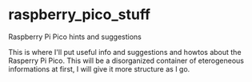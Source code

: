 # raspberry_pico_stuff
Raspberry Pi Pico hints and suggestions

This is where I'll put useful info and suggestions and howtos about the Rasperry Pi Pico.
This will be a disorganized container of eterogeneous informations at first, I will give it more structure as I go.
